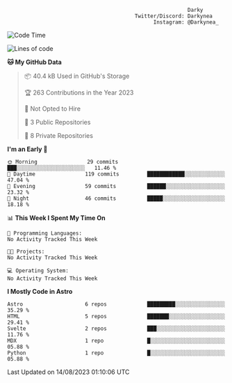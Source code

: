 ```text
                                                          Darky
                                         Twitter/Discord: Darkynea
                                               Instagram: @Darkynea_
```

<!--START_SECTION:waka-->
![Code Time](http://img.shields.io/badge/Code%20Time-13%20hrs%204%20mins-blue)

![Lines of code](https://img.shields.io/badge/From%20Hello%20World%20I%27ve%20Written-69.6%20thousand%20lines%20of%20code-blue)

**🐱 My GitHub Data** 

> 📦 40.4 kB Used in GitHub's Storage 
 > 
> 🏆 263 Contributions in the Year 2023
 > 
> 🚫 Not Opted to Hire
 > 
> 📜 3 Public Repositories 
 > 
> 🔑 8 Private Repositories 
 > 
**I'm an Early 🐤** 

```text
🌞 Morning                29 commits          ███░░░░░░░░░░░░░░░░░░░░░░   11.46 % 
🌆 Daytime                119 commits         ████████████░░░░░░░░░░░░░   47.04 % 
🌃 Evening                59 commits          ██████░░░░░░░░░░░░░░░░░░░   23.32 % 
🌙 Night                  46 commits          █████░░░░░░░░░░░░░░░░░░░░   18.18 % 
```


📊 **This Week I Spent My Time On** 

```text
💬 Programming Languages: 
No Activity Tracked This Week

🐱‍💻 Projects: 
No Activity Tracked This Week

💻 Operating System: 
No Activity Tracked This Week
```

**I Mostly Code in Astro** 

```text
Astro                    6 repos             █████████░░░░░░░░░░░░░░░░   35.29 % 
HTML                     5 repos             ███████░░░░░░░░░░░░░░░░░░   29.41 % 
Svelte                   2 repos             ███░░░░░░░░░░░░░░░░░░░░░░   11.76 % 
MDX                      1 repo              █░░░░░░░░░░░░░░░░░░░░░░░░   05.88 % 
Python                   1 repo              █░░░░░░░░░░░░░░░░░░░░░░░░   05.88 % 
```




 Last Updated on 14/08/2023 01:10:06 UTC
<!--END_SECTION:waka-->
